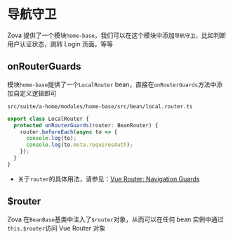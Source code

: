 # 导航守卫

Zova 提供了一个模块`home-base`，我们可以在这个模块中添加`导航守卫`，比如判断用户认证状态，跳转 Login 页面，等等

## onRouterGuards

模块`home-base`提供了一个`LocalRouter` bean，直接在`onRouterGuards`方法中添加自定义逻辑即可

`src/suite/a-home/modules/home-base/src/bean/local.router.ts`

```typescript
export class LocalRouter {
  protected onRouterGuards(router: BeanRouter) {
    router.beforeEach(async to => {
      console.log(to);
      console.log(to.meta.requiresAuth);
    });
  }
}
```

- 关于`router`的具体用法，请参见：[Vue Router: Navigation Guards](https://router.vuejs.org/guide/advanced/navigation-guards.html)

## $router

Zova 在`BeanBase`基类中注入了`$router`对象，从而可以在任何 bean 实例中通过`this.$router`访问 Vue Router 对象
